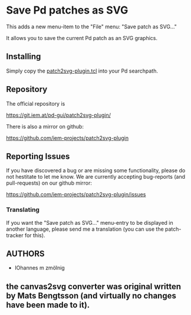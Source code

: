 Save Pd patches as SVG
======================

This adds a new menu-item to the "File" menu: "Save patch as SVG..."

It allows you to save the current Pd patch as an SVG graphics.

## Installing
Simply copy the [patch2svg-plugin.tcl](https://git.iem.at/pd-gui/patch2svg-plugin/raw/master/patch2svg-plugin.tcl) into your Pd searchpath.

## Repository

The official repository is

   https://git.iem.at/pd-gui/patch2svg-plugin/

There is also a mirror on github:

   https://github.com/iem-projects/patch2svg-plugin

## Reporting Issues
If you have discovered a bug or are missing some functionality, please do not
hestitate to let me know.
We are currently accepting bug-reports (and pull-requests) on our github mirror:

  https://github.com/iem-projects/patch2svg-plugin/issues

### Translating
If you want the "Save patch as SVG..." menu-entry to be displayed in another
language, please send me a translation (you can use the patch-tracker for this).


## AUTHORS

- IOhannes m zmölnig

the canvas2svg converter was original written by Mats Bengtsson
(and virtually no changes have been made to it).
- 

